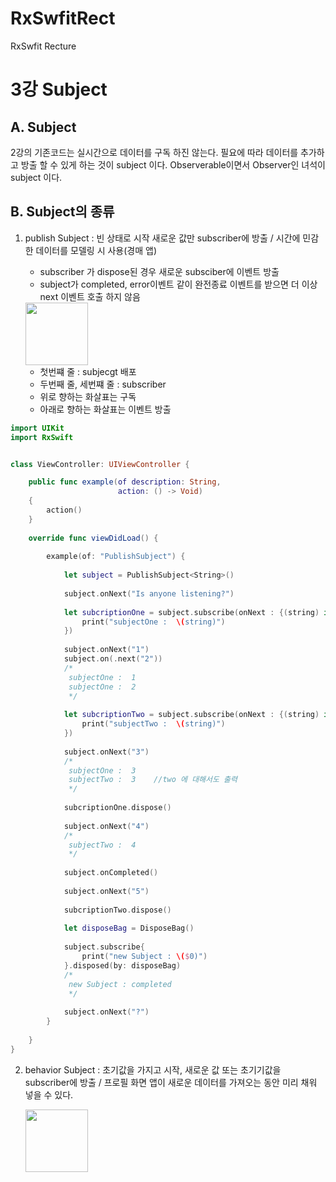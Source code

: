 # RxSwfitRect
RxSwfit Recture

3강 Subject
===========
## A. Subject
2강의 기존코드는 실시간으로 데이터를 구독 하진 않는다. 필요에 따라 데이터를 추가하고 방출 할 수 있게 하는 것이 subject 이다.
Observerable이면서 Observer인 녀석이 subject 이다.

## B. Subject의 종류
1. publish Subject : 빈 상태로 시작 새로운 값만 subscriber에 방출 / 시간에 민감한 데이터를 모델링 시 사용(경매 앱)
    * subscriber 가 dispose된 경우 새로운 subsciber에 이벤트 방출
    * subject가 completed, error이벤트 같이 완전종료 이벤트를 받으면 더 이상 next 이벤트 호출 하지 않음

    <img src = "https://github.com/fimuxd/RxSwift/blob/master/Lectures/03_Subjects/1.%20publishsubject.png?raw=truehttps://github.com/fimuxd/RxSwift/blob/master/Lectures/02_Observables/1.%20marble.png?raw=true" height = 100>

    * 첫번쨰 줄 : subjecgt 배포
    * 두번째 줄, 세번쨰 줄 : subscriber
    * 위로 향하는 화살표는 구독
    * 아래로 향하는 화살표는 이벤트 방출

``` swift
import UIKit
import RxSwift


class ViewController: UIViewController {

    public func example(of description: String,
                        action: () -> Void)
    {
        action()
    }
    
    override func viewDidLoad() {
        
        example(of: "PublishSubject") {
            
            let subject = PublishSubject<String>()
            
            subject.onNext("Is anyone listening?")
            
            let subcriptionOne = subject.subscribe(onNext : {(string) in
                print("subjectOne :  \(string)")
            })
            
            subject.onNext("1")
            subject.on(.next("2"))
            /*
             subjectOne :  1
             subjectOne :  2
             */
            
            let subcriptionTwo = subject.subscribe(onNext : {(string) in
                print("subjectTwo :  \(string)")
            })
            
            subject.onNext("3")
            /*
             subjectOne :  3
             subjectTwo :  3	//two 에 대해서도 출력
             */
            
            subcriptionOne.dispose()
            
            subject.onNext("4")
            /*
             subjectTwo :  4
             */
            
            subject.onCompleted()
            
            subject.onNext("5")
            
            subcriptionTwo.dispose()
            
            let disposeBag = DisposeBag()
            
            subject.subscribe{
                print("new Subject : \($0)")
            }.disposed(by: disposeBag)
            /*
             new Subject : completed
             */
            
            subject.onNext("?")
        }
        
    }
}

```

2. behavior Subject : 초기값을 가지고 시작, 새로운 값 또는 초기기값을 subscriber에 방출 / 프로필 화면 앱이 새로운 데이터를 가져오는 동안 미리 채워 넣을 수 있다.

    <img src = "https://github.com/fimuxd/RxSwift/blob/master/Lectures/03_Subjects/2.%20behaviorsubject.png?raw=true?raw=true" height = 100>

``` swift
```
